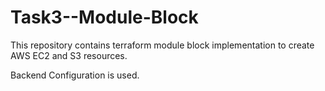 # Task3--Module-Block

This repository contains terraform module block implementation to create AWS EC2 and S3 resources.

Backend Configuration is used.